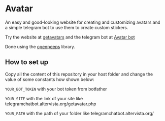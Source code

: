 # Avatar
An easy and good-looking website for creating and customizing avatars and a simple telegram bot to use them to create custom stickers. 

Try the website at [getavatars](https://telegramchatbot.altervista.org/getavatar.php) and the telegram bot at [Avatar bot](https://t.me/getavatar_bot)

Done using the [openpeeps](https://www.openpeeps.com/) library.


## How to set up
Copy all the content of this repository in your host folder and change the value of some constants how shown below:

```YOUR_BOT_TOKEN``` with your bot token from botfather

```YOUR_SITE``` with the link of your site like telegramchatbot.altervista.org/getavatar.php

```YOUR_PATH``` with the path of your folder like telegramchatbot.altervista.org/
